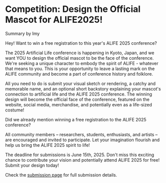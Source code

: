 # Competition: Design the Official Mascot for ALIFE2025!

Summary by Imy

Hey! Want to win a free registration to this year's ALIFE 2025 conference?

The 2025 Artificial Life conference is happening in Kyoto, Japan, and we want YOU to design the official mascot to be the face of the conference. We're seeking a unique character to embody the spirit of ALIFE - whatever that means to you. This is your opportunity to leave a lasting mark on the ALIFE community and become a part of conference history and folklore.

All you need to do is submit your visual sketch or rendering, a catchy and memorable name, and an optional short backstory explaining your mascot's connection to artificial life and the ALIFE 2025 conference. The winning design will become the official face of the conference, featured on the website, social media, merchandise, and potentially even as a life-sized costume!

Did we already mention winning a free registration to the ALIFE 2025 conference?

All community members – researchers, students, enthusiasts, and artists – are encouraged and invited to participate. Let your imagination flourish and help us bring the ALIFE 2025 spirit to life!

The deadline for submissions is June 15th, 2025. Don't miss this exciting chance to contribute your vision and potentially attend ALIFE 2025 for free! Submit your design today!

Check the [submission page](https://tinyurl.com/ALIFEMascotCompetition) for full submission details.